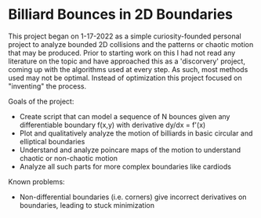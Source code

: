 # Billiard Bounces in 2D Boundaries 

This project began on  1-17-2022 as a simple curiosity-founded personal project to analyze bounded 2D collisions and the patterns or chaotic motion that may be produced.
Prior to starting work on this I had not read any literature on the topic and have approached this as a 'discorvery' project, coming up with the algorithms used at every step. As such, most methods used may not be optimal. Instead of optimization this project focused on "inventing" the process. 

Goals of the project: 
  * Create script that can model a sequence of N bounces given any differentiable boundary f(x,y) with derivative dy/dx = f'(x)
  * Plot and qualitatively analyze the motion of billiards in basic circular and elliptical boundaries 
  * Understand and analyze poincare maps of the motion to understand chaotic or non-chaotic motion
  * Analyze all such parts for more complex boundaries like cardiods 
  

Known problems: 
  * Non-differential boundaries (i.e. corners) give incorrect derivatives on boundaries, leading to stuck minimization   
